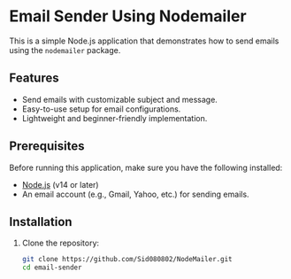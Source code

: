 # Email Sender Using Nodemailer

This is a simple Node.js application that demonstrates how to send emails using the `nodemailer` package.

## Features

- Send emails with customizable subject and message.
- Easy-to-use setup for email configurations.
- Lightweight and beginner-friendly implementation.

## Prerequisites

Before running this application, make sure you have the following installed:

- [Node.js](https://nodejs.org/) (v14 or later)
- An email account (e.g., Gmail, Yahoo, etc.) for sending emails.

## Installation

1. Clone the repository:
   ```bash
   git clone https://github.com/Sid080802/NodeMailer.git
   cd email-sender
